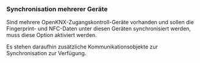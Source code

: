 ﻿### Synchronisation mehrerer Geräte

Sind mehrere OpenKNX-Zugangskontroll-Geräte vorhanden und sollen die Fingerprint- und NFC-Daten unter diesen Geräten synchronisiert werden, muss diese Option aktiviert werden.

Es stehen daraufhin zusätzliche Kommunikationsobjekte zur Synchronisation zur Verfügung.

